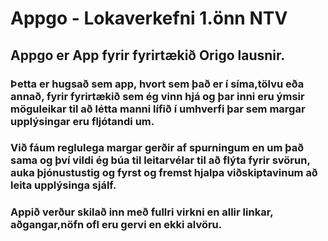 # Appgo - Lokaverkefni 1.önn NTV

## Appgo er App fyrir fyrirtækið Origo lausnir.

### Þetta er hugsað sem app, hvort sem það er í síma,tölvu eða annað, fyrir fyrirtækið sem ég vinn hjá og þar inni eru ýmsir möguleikar til að létta manni lífið í umhverfi þar sem margar upplýsingar eru fljótandi um.

### Við fáum reglulega margar gerðir af spurningum en um það sama og því vildi ég búa til leitarvélar til að flýta fyrir svörun, auka þjónustustig og fyrst og fremst hjalpa viðskiptavinum að leita upplýsinga sjálf.

### Appið verður skilað inn með fullri virkni en allir linkar, aðgangar,nöfn ofl eru gervi en ekki alvöru.
